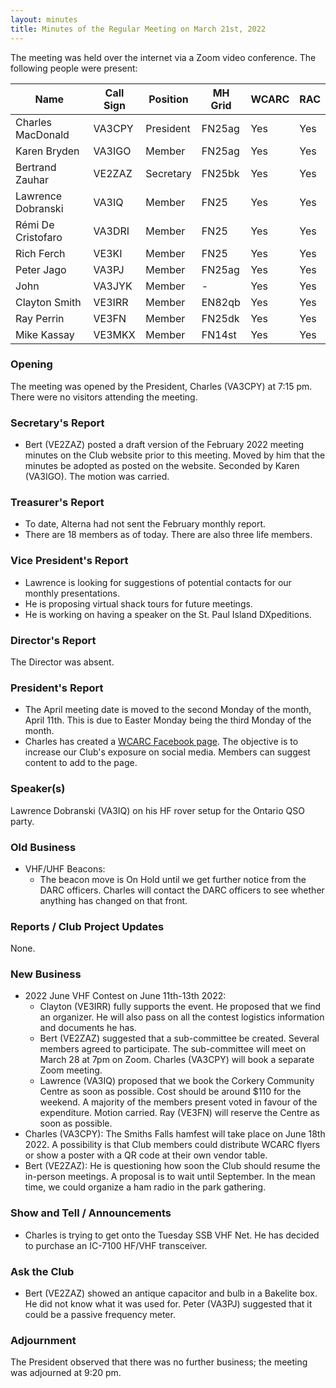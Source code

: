 ```yaml
---
layout: minutes
title: Minutes of the Regular Meeting on March 21st, 2022
---
```

The meeting was held over the internet via a Zoom video conference.
The following people were present:

| Name                   | Call Sign  | Position         | MH Grid | WCARC | RAC |
|------------------------|------------|------------------|---------|-------|-----|
| Charles MacDonald      | VA3CPY     | President        | FN25ag  | Yes   | Yes |
| Karen Bryden           | VA3IGO     | Member           | FN25ag  | Yes   | Yes |
| Bertrand Zauhar        | VE2ZAZ     | Secretary        | FN25bk  | Yes   | Yes |
| Lawrence Dobranski     | VA3IQ      | Member           | FN25    | Yes   | Yes |
| Rémi De Cristofaro     | VA3DRI     | Member           | FN25    | Yes   | Yes |
| Rich Ferch             | VE3KI      | Member           | FN25    | Yes   | Yes |
| Peter Jago             | VA3PJ      | Member           | FN25ag  | Yes   | Yes |
| John                   | VA3JYK     | Member           |   -     | Yes   | Yes |
| Clayton Smith          | VE3IRR     | Member           | EN82qb  | Yes   | Yes |
| Ray Perrin             | VE3FN      | Member           | FN25dk  | Yes   | Yes |
| Mike Kassay            | VE3MKX     | Member           | FN14st  | Yes   | Yes |

### Opening
The meeting was opened by the President, Charles (VA3CPY) at 7:15 pm.
There were no visitors attending the meeting.

### Secretary's Report
- Bert (VE2ZAZ) posted a draft version of the February 2022 meeting minutes on the Club website prior to this meeting. Moved by him that the minutes be adopted as posted on the website. Seconded by Karen (VA3IGO). The motion was carried.

### Treasurer's Report
- To date, Alterna had not sent the February monthly report.
- There are 18 members as of today. There are also three life members.

### Vice President's Report
- Lawrence is looking for suggestions of potential contacts for our monthly presentations.
- He is proposing virtual shack tours for future meetings.
- He is working on having a speaker on the St. Paul Island DXpeditions.

### Director's Report
The Director was absent.

### President's Report
- The April meeting date is moved to the second Monday of the month, April 11th. This is due to Easter Monday being the third Monday of the month.
- Charles has created a [WCARC Facebook page](https://www.facebook.com/groups/west.carleton.arc). The objective is to increase our Club's exposure on social media. Members can suggest content to add to the page.

### Speaker(s)
Lawrence Dobranski (VA3IQ) on his HF rover setup for the Ontario QSO party.

### Old Business
- VHF/UHF Beacons:
  - The beacon move is On Hold until we get further notice from the DARC officers. Charles will contact the DARC officers to see whether anything has changed on that front.

### Reports / Club Project Updates
None.

### New Business
- 2022 June VHF Contest on June 11th-13th 2022:
  - Clayton (VE3IRR) fully supports the event. He proposed that we find an organizer. He will also pass on all the contest logistics information and documents he has.
  - Bert (VE2ZAZ) suggested that a sub-committee be created. Several members agreed to participate. The sub-committee will meet on March 28 at 7pm on Zoom. Charles (VA3CPY) will book a separate Zoom meeting.
  - Lawrence (VA3IQ) proposed that we book the Corkery Community Centre as soon as possible. Cost should be around $110 for the weekend. A majority of the members present voted in favour of the expenditure. Motion carried. Ray (VE3FN) will reserve the Centre as soon as possible.
- Charles (VA3CPY): The Smiths Falls hamfest will take place on June 18th 2022. A possibility is that Club members could distribute WCARC flyers or show a poster with a QR code at their own vendor table.
- Bert (VE2ZAZ): He is questioning how soon the Club should resume the in-person meetings. A proposal is to wait until September. In the mean time, we could organize a ham radio in the park gathering.

### Show and Tell / Announcements
- Charles is trying to get onto the Tuesday SSB VHF Net. He has decided to purchase an IC-7100 HF/VHF transceiver.

### Ask the Club
- Bert (VE2ZAZ) showed an antique capacitor and bulb in a Bakelite box. He did not know what it was used for. Peter (VA3PJ) suggested that it could be a passive frequency meter.

### Adjournment
The President observed that there was no further business; the meeting was adjourned at 9:20 pm.
